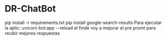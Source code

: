 # DR-ChatBot  
pip install -r requirements.txt
pip install google-search-results
Para ejecutar la aplic:
uvicorn bot:app --reload
el finde voy a mejorar el pre promt para recibir mejores respuestas